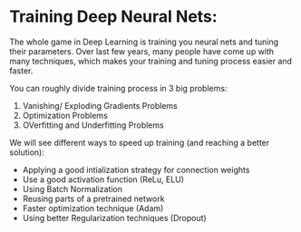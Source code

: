 # Training Deep Neural Nets:

The whole game in Deep Learning is training you neural nets and tuning their parameters. Over last few years, many people have come up with many techniques, which makes your training and tuning process easier and faster.

You can roughly divide training process in 3 big problems:
1. Vanishing/ Exploding Gradients Problems
2. Optimization Problems
3. OVerfitting and Underfitting Problems


We will see different ways to speed up training (and reaching a better solution):
- Applying a good intialization strategy for connection weights
- Use a good activation function (ReLu, ELU)
- Using Batch Normalization
- Reusing parts of a pretrained network
- Faster optimization technique (Adam)
- Using better Regularization techniques (Dropout)
